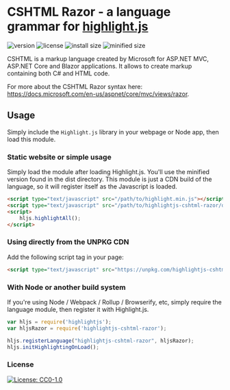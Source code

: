 # CSHTML Razor - a language grammar for [highlight.js](https://highlightjs.org/)

![version](https://badgen.net/npm/v/highlightjs-cshtml-razor) ![license](https://badgen.net/badge/license/CC0%201.0/blue)
![install size](https://badgen.net/packagephobia/install/highlightjs-cshtml-razor) ![minified size](https://badgen.net/bundlephobia/min/highlightjs-cshtml-razor)

CSHTML is a markup language created by Microsoft for ASP.NET MVC, ASP.NET Core and Blazor applications. It allows to create markup containing both C# and HTML code.

For more about the CSHTML Razor syntax here: https://docs.microsoft.com/en-us/aspnet/core/mvc/views/razor.

## Usage

Simply include the `Highlight.js` library in your webpage or Node app, then load this module.

### Static website or simple usage
Simply load the module after loading Highlight.js. You'll use the minified version found in the dist directory. This module is just a CDN build of the language, so it will register itself as the Javascript is loaded.

```html
<script type="text/javascript" src="/path/to/highlight.min.js"></script>
<script type="text/javascript" src="/path/to/highlightjs-cshtml-razor/dist/cshtml-razor.min.js"></script>
<script>
    hljs.highlightAll();
</script>
```

### Using directly from the UNPKG CDN

Add the following script tag in your page:

```html
<script type="text/javascript" src="https://unpkg.com/highlightjs-cshtml-razor/dist/cshtml-razor.min.js"></script>
```

### With Node or another build system

If you're using Node / Webpack / Rollup / Browserify, etc, simply require the language module, then register it with Highlight.js.
   
```javascript
var hljs = require('highlightjs');
var hljsRazor = require('highlightjs-cshtml-razor');

hljs.registerLanguage("highlightjs-cshtml-razor", hljsRazor);
hljs.initHighlightingOnLoad();
```

### License

[![License: CC0-1.0](https://img.shields.io/badge/License-CC0%201.0-lightgrey.svg)](http://creativecommons.org/publicdomain/zero/1.0/)